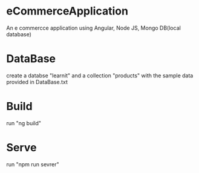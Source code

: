 # eCommerceApplication
An e commercce application using Angular, Node JS, Mongo DB(local database)

# DataBase
create a databse "learnit" and a collection "products" with the sample data provided in DataBase.txt

# Build
run "ng build"

# Serve
run "npm run sevrer"

